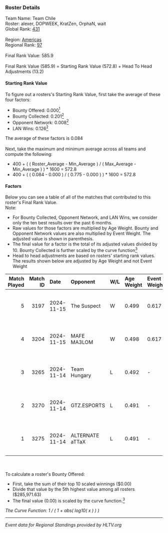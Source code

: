 ### Roster Details<br />
Team Name: Team Chile<br />
Roster: alexer, DOPWEEK, KratZen, OrphaN, wait<br />
Global Rank: [431](../../standings_global_2025_02_28.md)<br />
<br />
Region: [Americas]( ../../standings_americas_2025_02_28.md)<br />
Regional Rank: [97]( ../../standings_americas_2025_02_28.md)<br />
<br />
Final Rank Value:  585.9<br />
<br />
Final Rank Value (585.9) = Starting Rank Value (572.8) + Head To Head Adjustments (13.2)<br />

#### Starting Rank Value<br />
To figure out a rosters's Starting Rank Value, first take the average of these four factors:<br />
- Bounty Offered: 0.000[<sup>1</sup>](#table2)
- Bounty Collected: 0.201[<sup>2</sup>](#table1)
- Opponent Network: 0.008[<sup>2</sup>](#table1)
- LAN Wins: 0.126[<sup>2</sup>](#table1)

The average of these factors is 0.084<br />
<br />
Next, take the maximum and minimum average across all teams and compute the following:<br />
- 400 + ( ( Roster_Average - Min_Average ) / ( Max_Average - Min_Average ) ) * 1600 = 572.8
- 400 + ( ( 0.084 - 0.000 ) / ( 0.775 - 0.000 ) ) * 1600 = 572.8


#### Factors<br />
Below you can see a table of all of the matches that contributed to this roster's Final Rank Value.<br />
Note:<br />

- For Bounty Collected, Opponent Network, and LAN Wins, we consider only the ten best results over the past 6 months.
- Raw values for those factors are multiplied by Age Weight. Bounty and Opponent Network values are also multiplied by Event Weight. The adjusted value is shown in parenthesis.
- The final value for a factor is the total of its adjusted values divided by 10. Bounty Collected is further scaled by the curve function[<sup>3</sup>](#curveFunction)
- Head to head adjustments are based on rosters' starting rank values. The results shown below are adjusted by Age Weight and not Event Weight
<span id="table1"></span><br />


| Match Played | Match ID | Date       | Opponent        | W/L | Age Weight | Event Weight | Bounty Collected | Opponent Network | LAN Wins  | H2H Adj. | Roster                                 |
| -: | -: | :- | :- | :- | :- | :- | :- | :- | :- | -: | :- |
|            5 |     3197 | 2024-11-15 | The Suspect     | W   | 0.499      | 0.617        | 0.003 (0.001)    | 0.242 (0.075)    | 1 (0.499) |    10.78 | alexer, DOPWEEK, KratZen, OrphaN, wait |
|            4 |     3204 | 2024-11-15 | MAFE MA3LOM     | W   | 0.498      | 0.617        | 0.000 (0.000)    | 0.024 (0.008)    | 1 (0.498) |     7.31 | alexer, DOPWEEK, KratZen, OrphaN, wait |
|            3 |     3265 | 2024-11-14 | Team Hungary    | L   | 0.492      | -            | -                | -                | -         |    -2.85 | alexer, DOPWEEK, KratZen, OrphaN, wait |
|            2 |     3270 | 2024-11-14 | GTZ.ESPORTS     | L   | 0.491      | -            | -                | -                | -         |    -0.34 | alexer, DOPWEEK, KratZen, OrphaN, wait |
|            1 |     3275 | 2024-11-14 | ALTERNATE aTTaX | L   | 0.491      | -            | -                | -                | -         |    -1.71 | alexer, DOPWEEK, KratZen, OrphaN, wait |

<br />
<span id="table2"></span><br />
To calculate a roster's Bounty Offered:<br />

- First, take the sum of their top 10 scaled winnings ($0.00)
- Divide that value by the 5th highest value among all rosters ($285,971.63)
- The final value (0.00) is scaled by the curve function.[<sup>3</sup>](#curveFunction)

<span id="curveFunction"></span>_The Curve Function: 1 / ( 1 + abs( log10( x ) ) )_<br />

---
_Event data for Regional Standings provided by HLTV.org_<br />
